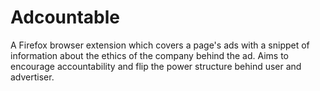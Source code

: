 # Adcountable
A Firefox browser extension which covers a page's ads with a snippet of information about the ethics of the company behind the ad. Aims to encourage accountability and flip the power structure behind user and advertiser.
